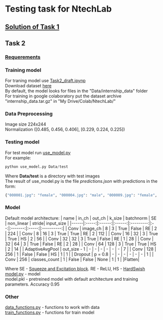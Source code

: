 # Testing task for NtechLab
## [Solution of Task 1](https://github.com/AllexFrolov/NtechLab-testing_task/blob/master/Task_1.py)
## Task 2
### [Requerements](https://github.com/AllexFrolov/NtechLab-testing_task/blob/master/requirements.txt)
### Training model
For traning model use [Task2_draft.ipynp](https://github.com/AllexFrolov/NtechLab-testing_task/blob/master/Task_2_draft.ipynb)<br>
Download dataset [here](https://drive.google.com/file/d/1-HUNDjcmSqdtMCvEkVlI0q43qlkcXBdK/view)<br>
By default, the model looks for files in the "Data/internship_data" folder<br>
For training in google colaboratory put the dataset archive "internship_data.tar.gz" in "My Drive/Colab/NtechLab/"<br>
### Data Preprocessing
Image size 224x244<br>
Normalization ([0.485, 0.456, 0.406], [0.229, 0.224, 0.225])<br>
### Testing model
For test model run
[use_model.py](https://github.com/AllexFrolov/NtechLab-testing_task/blob/master/use_model.py)  
For example: 

```python
python use_model.py Data/test  
```

Where __Data/test__ is a directory with test images<br>
The result of use_model.py is the file _predictions.json_ with predictions in the form:<br>
```python
{"000001.jpg": "female", "000004.jpg": "male", "000009.jpg": "female", "000010.jpg": "female"}
```

### Model
Default model architecture:
| name | in_ch | out_ch | k_size | batchnorm | SE | non_linear | stride| input_size |
|------|:-----:|:------:|:------:|:---------:|:--:|:-------:|:-----:|:----------:|
| Conv | image_ch | 8  | 3 | True | False | RE | 2 | 224 |
| Conv | 8  | 16 | 3 | True | True  | RE | 2 | 112 |
| Conv | 16 | 32 | 3 | True | True  | HS | 2 | 56  |
| Conv | 32 | 32 | 3 | True | False | RE | 1 | 28  |
| Conv | 32 | 64 | 3 | True | False | RE | 2 | 28  |
| Conv | 64 | 128 | 3 | True | True | HS | 2 | 14  |
| AdaptiveAvgPool | out_size - 1 | - | - | - | - | - | - | 7 |
| Conv | 128 | 256 | 1 | False | False | HS | 1 | 1 |
| Dropout | p = 0.8 | - | - | - | - | - | - | 1 |
| Conv | 256 | classes_count | 1 | False | False | None | 1 | 1 |
|Flatten|

Where SE - [Squeeze and Excitation block](https://arxiv.org/abs/1709.01507). RE - ReLU, HS - [HardSwish](https://arxiv.org/abs/1905.02244)<br>
[model.py](https://github.com/AllexFrolov/NtechLab-testing_task/blob/master/model.py) - model<br>
model.pkl - pretreined model with default architecture and training parameters. Accuracy 0.95
### Other
[data_functions.py](https://github.com/AllexFrolov/NtechLab-testing_task/blob/master/data_functions.py) - functions to work with data  
[train_functions.py](https://github.com/AllexFrolov/NtechLab-testing_task/blob/master/train_functions.py) - functions for train model  
